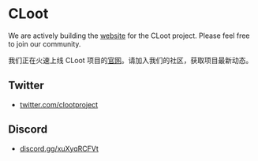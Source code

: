 # CLoot

We are actively building the [website](https://www.cloot.org/) for the CLoot project. Please feel free to join our community.

我们正在火速上线 CLoot 项目的[官网](https://www.cloot.org/)。请加入我们的社区，获取项目最新动态。


## Twitter

- [twitter.com/clootproject](https://twitter.com/clootproject)

## Discord

- [discord.gg/xuXyqRCFVt](https://discord.gg/xuXyqRCFVt)
